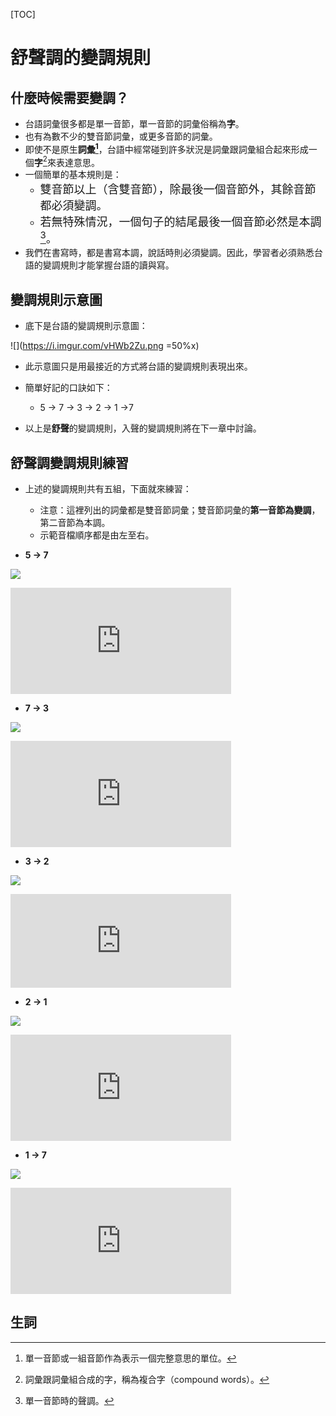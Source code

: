 [TOC]
# 舒聲調的變調規則
## 什麼時候需要變調？

* 台語詞彙很多都是單一音節，單一音節的詞彙俗稱為**字**。
* 也有為數不少的雙音節詞彙，或更多音節的詞彙。
* 即使不是原生**詞彙[^1]**，台語中經常碰到許多狀況是詞彙跟詞彙組合起來形成一個**字**[^2]來表達意思。
* 一個簡單的基本規則是：
    * <font size=4>雙音節以上（含雙音節），除最後一個音節外，其餘音節都必須變調。</font>
    *  <font size=4>若無特殊情況，一個句子的結尾最後一個音節必然是本調[^3]。</font>
* 我們在書寫時，都是書寫本調，說話時則必須變調。因此，學習者必須熟悉台語的變調規則才能掌握台語的讀與寫。

[^1]:單一音節或一組音節作為表示一個完整意思的單位。
[^2]:詞彙跟詞彙組合成的字，稱為複合字（compound words）。
[^3]:單一音節時的聲調。

## 變調規則示意圖
* 底下是台語的變調規則示意圖：

![](https://i.imgur.com/vHWb2Zu.png =50%x)

* 此示意圖只是用最接近的方式將台語的變調規則表現出來。
* 簡單好記的口訣如下：
    * 5 &rarr; 7 &rarr; 3 &rarr; 2 &rarr; 1 &rarr;7

* 以上是**舒聲**的變調規則，入聲的變調規則將在下一章中討論。

## 舒聲調變調規則練習
* 上述的變調規則共有五組，下面就來練習：
    * 注意：這裡列出的詞彙都是雙音節詞彙；雙音節詞彙的**第一音節為變調**，第二音節為本調。
    * 示範音檔順序都是由左至右。


* **5 &rarr; 7**

![](https://i.imgur.com/79nwnaa.png)

<iframe width="70%" height="170" src="https://clyp.it/wqi4c0j5/widget" frameborder="0"></iframe>

* **7 &rarr; 3**

![](https://i.imgur.com/paYOveY.png)

<iframe width="70%" height="170" src="https://clyp.it/yt2orao3/widget" frameborder="0"></iframe>

* **3 &rarr; 2**

![](https://i.imgur.com/XpT2l69.png)

<iframe width="70%" height="`70" src="https://clyp.it/vwn4tled/widget" frameborder="0"></iframe>

* **2 &rarr; 1**

![](https://i.imgur.com/07Bu8jj.png)

<iframe width="70%" height="170" src="https://clyp.it/1cqkkjfj/widget" frameborder="0"></iframe>

* **1 &rarr; 7**

![](https://i.imgur.com/0I4MYvT.png)

<iframe width="70%" height="170" src="https://clyp.it/nmzdab1w/widget" frameborder="0"></iframe>

## 生詞
